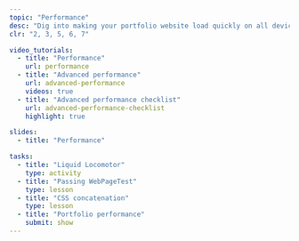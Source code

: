```yaml
---
topic: "Performance"
desc: "Dig into making your portfolio website load quickly on all devices and networks."
clr: "2, 3, 5, 6, 7"

video_tutorials:
  - title: "Performance"
    url: performance
  - title: "Advanced performance"
    url: advanced-performance
    videos: true
  - title: "Advanced performance checklist"
    url: advanced-performance-checklist
    highlight: true

slides:
  - title: "Performance"

tasks:
  - title: "Liquid Locomotor"
    type: activity
  - title: "Passing WebPageTest"
    type: lesson
  - title: "CSS concatenation"
    type: lesson
  - title: "Portfolio performance"
    submit: show
---
```

